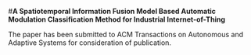 #**A Spatiotemporal Information Fusion Model Based Automatic Modulation Classification Method for Industrial Internet-of-Thing**  

The paper has been submitted to ACM Transactions on Autonomous and Adaptive Systems for consideration of publication.
